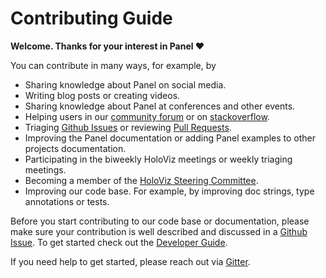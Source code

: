 # Contributing Guide

**Welcome. Thanks for your interest in Panel ❤️**

You can contribute in many ways, for example, by

- Sharing knowledge about Panel on social media.
- Writing blog posts or creating videos.
- Sharing knowledge about Panel at conferences and other events.
- Helping users in our [community forum](https://discourse.holoviz.org/) or on [stackoverflow](https://stackoverflow.com/questions/tagged/holoviz-panel).
- Triaging [Github Issues](https://github.com/holoviz/panel/issues) or reviewing [Pull Requests](https://github.com/holoviz/panel/pulls).
- Improving the Panel documentation or adding Panel examples to other projects documentation.
- Participating in the biweekly HoloViz meetings or weekly triaging meetings.
- Becoming a member of the [HoloViz Steering Committee](https://github.com/holoviz/holoviz/blob/main/doc/governance/org-docs/STEERING-COMMITTEE.md).
- Improving our code base. For example, by improving doc strings, type annotations or tests.

Before you start contributing to our code base or documentation, please make sure your contribution is well described and discussed in a [Github Issue](https://github.com/holoviz/panel/issues). To get started check out the [Developer Guide](https://panel.holoviz.org/developer_guide/index.html).

If you need help to get started, please reach out via [Gitter](https://gitter.im/pyviz/pyviz).
